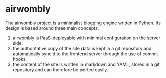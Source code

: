 airwombly
=========

The airwombly project is a minimalist blogging engine written in Python. Its design is based around three main concepts:

1. airwombly is PaaS-deployable with minimal configuration on the server side.
2. the authoritative copy of the site data is kept in a git repository and automatically sync'd to the frontend server through the use of commit hooks.
3. the content of the site is written in markdown and YAML, stored in a git repository and can therefore be ported easily.
